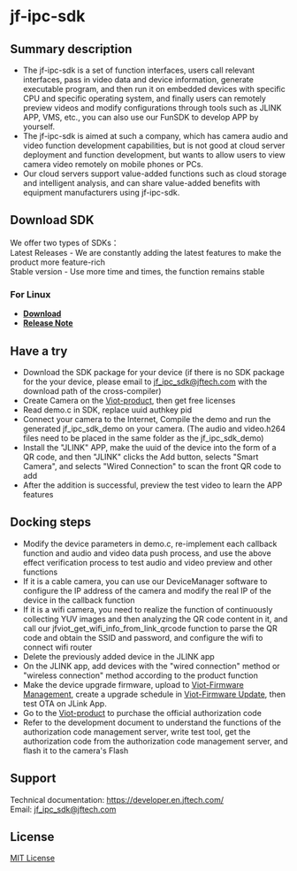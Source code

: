 
# jf-ipc-sdk

## Summary description

* The jf-ipc-sdk is a set of function interfaces, users call relevant interfaces, pass in video data and device information, generate executable program, and then run it on embedded devices with specific CPU and specific operating system, and finally users can remotely preview videos and modify configurations through tools such as JLINK APP, VMS, etc., you can also use our FunSDK to develop APP by yourself.
* The jf-ipc-sdk is aimed at such a company, which has camera audio and video function development capabilities, but is not good at cloud server deployment and function development, but wants to allow users to view camera video remotely on mobile phones or PCs.
* Our cloud servers support value-added functions such as cloud storage and intelligent analysis, and can share value-added benefits with equipment manufacturers using jf-ipc-sdk.

## Download SDK
We offer two types of SDKs：<br>
Latest Releases - We are constantly adding the latest features to make the product more feature-rich<br>
Stable version - Use more time and times, the function remains stable<br>

### For Linux
* **[Download](./Linux/download.md)**
* **[Release Note](./Linux/release_note.md)**

## Have a try
* Download the SDK package for your device (if there is no SDK package for the your device, please email to jf_ipc_sdk@jftech.com with the download path of the cross-compiler)
* Create Camera on the [Viot-product](https://viot.jftech.com/product#/product/index?lang=en&menuId=166), then get free licenses
* Read demo.c in SDK, replace uuid authkey pid
* Connect your camera to the Internet, Compile the demo and run the generated jf_ipc_sdk_demo on your camera. (The audio and video.h264 files need to be placed in the same folder as the jf_ipc_sdk_demo)
* Install the "JLINK" APP, make the uuid of the device into the form of a QR code, and then "JLINK" clicks the Add button, selects "Smart Camera", and selects "Wired Connection" to scan the front QR code to add
* After the addition is successful, preview the test video to learn the APP features

## Docking steps
* Modify the device parameters in demo.c, re-implement each callback function and audio and video data push process, and use the above effect verification process to test audio and video preview and other functions
* If it is a cable camera, you can use our DeviceManager software to configure the IP address of the camera and modify the real IP of the device in the callback function
* If it is a wifi camera, you need to realize the function of continuously collecting YUV images and then analyzing the QR code content in it, and call our jfviot_get_wifi_info_from_link_qrcode function to parse the QR code and obtain the SSID and password, and configure the wifi to connect wifi router
* Delete the previously added device in the JLINK app
* On the JLINK app, add devices with the "wired connection" method or "wireless connection" method according to the product function
* Make the device upgrade firmware, upload to [Viot-Firmware Management](https://viot.jftech.com/product#/firmware/index), create a upgrade schedule in [Viot-Firmware Update](https://viot.jftech.com/product#/upgrade/index), then test OTA on JLink App.
* Go to the [Viot-product](https://viot.jftech.com/product#/product/index?lang=en&menuId=166) to purchase the official authorization code
* Refer to the development document to understand the functions of the authorization code management server, write test tool, get the authorization code from the authorization code management server, and flash it to the camera's Flash

## Support
Technical documentation: https://developer.en.jftech.com/ <br>
Email: jf_ipc_sdk@jftech.com <br>

## License
[MIT License](./LICENSE)